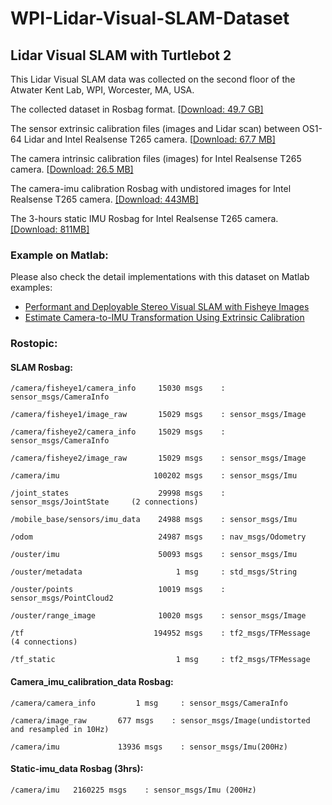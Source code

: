 # WPI-Lidar-Visual-SLAM-Dataset

## Lidar Visual SLAM with Turtlebot 2

This Lidar Visual SLAM data was collected on the second floor of the Atwater Kent Lab, WPI, Worcester, MA, USA.

The collected dataset in Rosbag format. [[Download: 49.7 GB\]](https://computing.wpi.edu/WPI_VSLAM_dataset/2023-05-18-15-40-14_0.bag)

The sensor extrinsic calibration files (images and Lidar scan) between OS1-64 Lidar and Intel Realsense T265 camera. [[Download: 67.7 MB\]](https://computing.wpi.edu/WPI_VSLAM_dataset/calibrated_data_example.zip)

The camera intrinsic calibration files (images) for Intel Realsense T265 camera. [[Download: 26.5 MB\]](https://computing.wpi.edu/WPI_VSLAM_dataset/t265_stereo_calibration.zip)

The camera-imu calibration Rosbag with undistored images for Intel Realsense T265 camera. [[Download: 443MB]](https://computing.wpi.edu/WPI_VSLAM_dataset/camera_imu_calibration_data.bag)

The 3-hours static IMU Rosbag for Intel Realsense T265 camera. [[Download: 811MB]
](https://computing.wpi.edu/WPI_VSLAM_dataset/static_imu_data.bag)

### Example on Matlab:

Please also check the detail implementations with this dataset on Matlab examples:

* [Performant and Deployable Stereo Visual SLAM with Fisheye Images](https://www.mathworks.com/help/vision/ug/performant-and-deployable-stereo-visual-slam-with-fisheye-images.html)
* [Estimate Camera-to-IMU Transformation Using Extrinsic Calibration](https://www.mathworks.com/help/nav/ug/estimate-camera-to-imu-transformation-using-extrinsic-calibration.html)

### Rostopic:

#### SLAM Rosbag:

    /camera/fisheye1/camera_info     15030 msgs    : sensor_msgs/CameraInfo

    /camera/fisheye1/image_raw       15029 msgs    : sensor_msgs/Image

    /camera/fisheye2/camera_info     15029 msgs    : sensor_msgs/CameraInfo

    /camera/fisheye2/image_raw       15029 msgs    : sensor_msgs/Image

    /camera/imu                     100202 msgs    : sensor_msgs/Imu

    /joint_states                    29998 msgs    : sensor_msgs/JointState     (2 connections)

    /mobile_base/sensors/imu_data    24988 msgs    : sensor_msgs/Imu

    /odom                            24987 msgs    : nav_msgs/Odometry

    /ouster/imu                      50093 msgs    : sensor_msgs/Imu

    /ouster/metadata                     1 msg     : std_msgs/String

    /ouster/points                   10019 msgs    : sensor_msgs/PointCloud2

    /ouster/range_image              10020 msgs    : sensor_msgs/Image

    /tf                             194952 msgs    : tf2_msgs/TFMessage         (4 connections)

    /tf_static                           1 msg     : tf2_msgs/TFMessage

#### Camera_imu_calibration_data Rosbag:

    /camera/camera_info       	1 msg     : sensor_msgs/CameraInfo

    /camera/image_raw       677 msgs    : sensor_msgs/Image(undistorted and resampled in 10Hz)

    /camera/imu           	13936 msgs    : sensor_msgs/Imu(200Hz)

#### Static-imu_data Rosbag (3hrs):

    /camera/imu   2160225 msgs    : sensor_msgs/Imu (200Hz)
